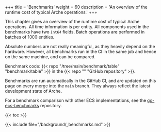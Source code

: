 +++
title = 'Benchmarks'
weight = 60
description = 'An overview of the runtime cost of typical Arche operations.'
+++

This chapter gives an overview of the runtime cost of typical Arche operations.
All time information is per entity.
All components used in the benchmarks have two `int64` fields.
Batch operations are performed in batches of 1000 entities.

Absolute numbers are not really meaningful, as they heavily depend on the hardware.
However, all benchmarks run in the CI in the same job and hence on the same machine, and can be compared.

Benchmark code: {{< repo "/tree/main/benchmark/table" "benchmark/table" >}} in the {{< repo "" "GitHub repository" >}}.

Benchmarks are run automatically in the GitHub CI, and are updated on this page on every merge into the `main` branch.
They always reflect the latest development state of Arche.

For a benchmark comparison with other ECS implementations,
see the [go-ecs-benchmarks](https://github.com/mlange-42/go-ecs-benchmarks) repository.

{{< toc >}}

{{< include file="/background/_benchmarks.md" >}}

